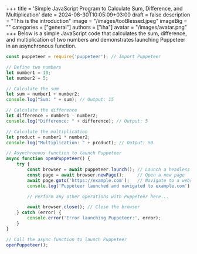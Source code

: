 +++
title = 'Simple JavaScript Program to Calculate Sum, Difference, and Multiplication'
date = 2024-08-30T10:05:09+03:00
draft = false
description = "This is the introduction"
image = "/images/tooBlessed.jpeg"
imageBig = ""
categories = ["general"]
authors = ["iha"]
avatar = "/images/avatar.png"
+++
Below is a simple JavaScript code that calculates the sum, difference, and multiplication of two numbers and demonstrates launching Puppeteer in an asynchronous function.

```javascript
const puppeteer = require('puppeteer'); // Import Puppeteer

// Define two numbers
let number1 = 10;
let number2 = 5;

// Calculate the sum
let sum = number1 + number2;
console.log("Sum: " + sum); // Output: 15

// Calculate the difference
let difference = number1 - number2;
console.log("Difference: " + difference); // Output: 5

// Calculate the multiplication
let product = number1 * number2;
console.log("Multiplication: " + product); // Output: 50

// Asynchronous function to launch Puppeteer
async function openPuppeteer() {
    try {
        const browser = await puppeteer.launch(); // Launch a headless browser
        const page = await browser.newPage();     // Open a new page
        await page.goto('https://example.com');   // Navigate to a website
        console.log('Puppeteer launched and navigated to example.com');

        // Perform any other operations with Puppeteer here...

        await browser.close(); // Close the browser
    } catch (error) {
        console.error('Error launching Puppeteer:', error);
    }
}

// Call the async function to launch Puppeteer
openPuppeteer();

